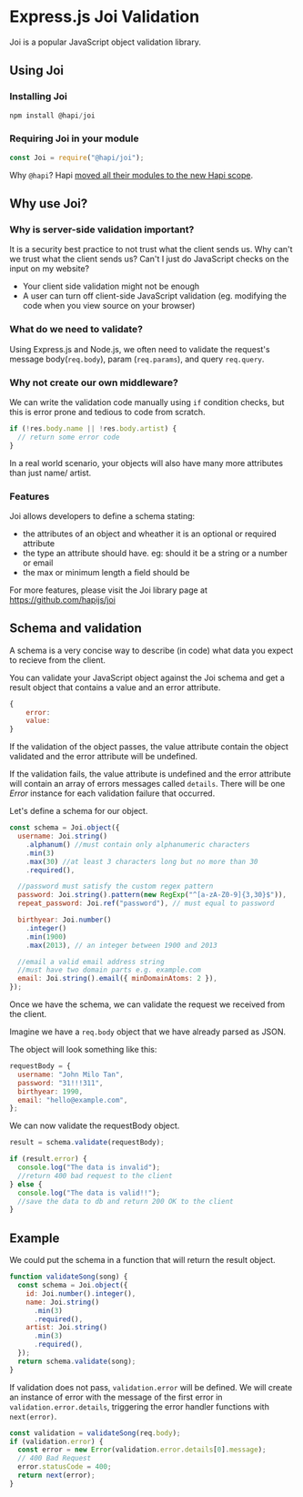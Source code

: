 # Express.js Joi Validation

Joi is a popular JavaScript object validation library.

## Using Joi

### Installing Joi

```js
npm install @hapi/joi
```

### Requiring Joi in your module

```js
const Joi = require("@hapi/joi");
```

Why `@hapi`? Hapi [moved all their modules to the new Hapi scope](https://twitter.com/hapijs/status/1120237246425133057).

## Why use Joi?

### Why is server-side validation important?

It is a security best practice to not trust what the client sends us. Why can't we trust what the client sends us? Can't I just do JavaScript checks on the input on my website?

- Your client side validation might not be enough
- A user can turn off client-side JavaScript validation (eg. modifying the code when you view source on your browser)

### What do we need to validate?

Using Express.js and Node.js, we often need to validate the request's message body(`req.body`), param (`req.params`), and query `req.query`.

### Why not create our own middleware?

We can write the validation code manually using `if` condition checks, but this is error prone and tedious to code from scratch.

```js
if (!res.body.name || !res.body.artist) {
  // return some error code
}
```

In a real world scenario, your objects will also have many more attributes than just name/ artist.

### Features

Joi allows developers to define a schema stating:

- the attributes of an object and wheather it is an optional or required attribute
- the type an attribute should have. eg: should it be a string or a number or email
- the max or minimum length a field should be

For more features, please visit the Joi library page at https://github.com/hapijs/joi

## Schema and validation

A schema is a very concise way to describe (in code) what data you expect to recieve from the client.

You can validate your JavaScript object against the Joi schema and get a result object that contains a value and an error attribute.

```js
{
    error:
    value:
}
```

If the validation of the object passes, the value attribute contain the object validated and the error attribute will be undefined.

If the validation fails, the value attribute is undefined and the error attribute will contain an array of errors messages called `details`. There will be one _Error_ instance for each validation failure that occurred.

Let's define a schema for our object.

```js
const schema = Joi.object({
  username: Joi.string()
    .alphanum() //must contain only alphanumeric characters
    .min(3)
    .max(30) //at least 3 characters long but no more than 30
    .required(),

  //password must satisfy the custom regex pattern
  password: Joi.string().pattern(new RegExp("^[a-zA-Z0-9]{3,30}$")),
  repeat_password: Joi.ref("password"), // must equal to password

  birthyear: Joi.number()
    .integer()
    .min(1900)
    .max(2013), // an integer between 1900 and 2013

  //email a valid email address string
  //must have two domain parts e.g. example.com
  email: Joi.string().email({ minDomainAtoms: 2 }),
});
```

Once we have the schema, we can validate the request we received from the client.

Imagine we have a `req.body` object that we have already parsed as JSON.

The object will look something like this:

```js
requestBody = {
  username: "John Milo Tan",
  password: "31!!!311",
  birthyear: 1990,
  email: "hello@example.com",
};
```

We can now validate the requestBody object.

```js
result = schema.validate(requestBody);

if (result.error) {
  console.log("The data is invalid");
  //return 400 bad request to the client
} else {
  console.log("The data is valid!!");
  //save the data to db and return 200 OK to the client
}
```

## Example

We could put the schema in a function that will return the result object.

```js
function validateSong(song) {
  const schema = Joi.object({
    id: Joi.number().integer(),
    name: Joi.string()
      .min(3)
      .required(),
    artist: Joi.string()
      .min(3)
      .required(),
  });
  return schema.validate(song);
}
```

If validation does not pass, `validation.error` will be defined. We will create an instance of error with the message of the first error in `validation.error.details`, triggering the error handler functions with `next(error)`.

```js
const validation = validateSong(req.body);
if (validation.error) {
  const error = new Error(validation.error.details[0].message);
  // 400 Bad Request
  error.statusCode = 400;
  return next(error);
}
```

